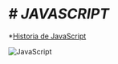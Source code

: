 <h1><em> # JAVASCRIPT </em></h1>



*[Historia de JavaScript](#historiadeJavaScript)




![JavaScript](https://github.com/javierrivarola1/JavaScript/assets/156439571/f015afd1-629b-48d9-8166-6d2c1d322ee0)

